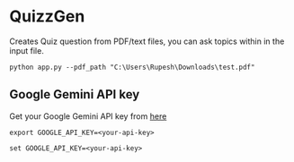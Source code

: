 # QuizzGen

Creates Quiz question from PDF/text files, you can ask topics within in the input file.

`python app.py --pdf_path "C:\Users\Rupesh\Downloads\test.pdf"`

## Google Gemini API key

Get your Google Gemini API key from [here](https://makersuite.google.com/app/apikey)

`export GOOGLE_API_KEY=<your-api-key>`

`set GOOGLE_API_KEY=<your-api-key>`
